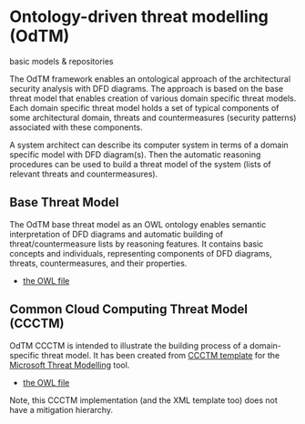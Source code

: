 
# Ontology-driven threat modelling (OdTM) 
basic models & repositories

The OdTM framework enables an ontological approach of the architectural security analysis with DFD diagrams.
The approach is based on the base threat model that enables creation of various domain specific threat models. 
Each domain specific threat model holds a set of typical components of some architectural domain, threats and countermeasures (security patterns)
associated with these components.

A system architect can describe its computer system in terms of a domain specific model with DFD diagram(s). 
Then the automatic reasoning procedures can be used to build a threat model of the system (lists of relevant threats and countermeasures).


## Base Threat Model

The OdTM base threat model as an OWL ontology enables semantic interpretation of DFD diagrams and automatic
building of threat/countermeasure lists by reasoning features. It contains basic concepts and individuals, 
representing components of DFD diagrams, threats, countermeasures, and their properties.

* [the OWL file](OdTMBaseThreatModel.owl)

## Common Cloud Computing Threat Model (CCCTM)

OdTM CCCTM is intended to illustrate the building process of a domain-specific threat model.
It has been created from [CCCTM template](https://github.com/nets4geeks/CCCTM_template) 
for the [Microsoft Threat Modelling](https://aka.ms/threatmodelingtool) tool.

* [the OWL file](OdTMCCCTM.owl)

Note, this CCCTM implementation (and the XML template too) does not have a mitigation hierarchy.
